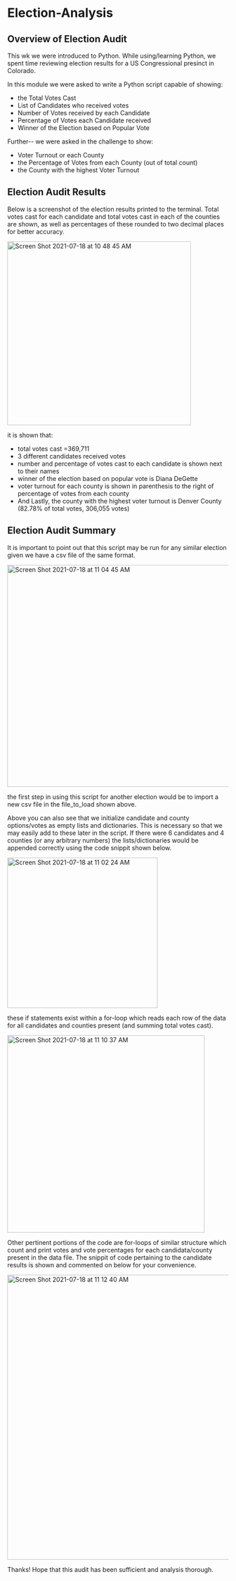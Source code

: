 # Election-Analysis
## Overview of Election Audit

This wk we were introduced to Python. While using/learning Python, we spent time reviewing election results for a US Congressional presinct in Colorado.

In this module we were asked to write a Python script capable of showing:
- the Total Votes Cast
- List of Candidates who received votes
- Number of Votes received by each Candidate
- Percentage of Votes each Candidate received
- Winner of the Election based on Popular Vote

Further-- we were asked in the challenge to show:
- Voter Turnout or each County
- the Percentage of Votes from each County (out of total count)
- the County with the highest Voter Turnout


## Election Audit Results

Below is a screenshot of the election results printed to the terminal. Total votes cast for each candidate and total votes cast in each of the counties are shown, as well as percentages of these rounded to two decimal places for better accuracy.

<img width="418" alt="Screen Shot 2021-07-18 at 10 48 45 AM" src="https://user-images.githubusercontent.com/86446641/126071721-29f9d8fc-f34c-4b6f-b5e1-9ff9c5408542.png">

it is shown that:
- total votes cast =369,711
- 3 different candidates received votes
- number and percentage of votes cast to each candidate is shown next to their names
- winner of the election based on popular vote is Diana DeGette
- voter turnout for each county is shown in parenthesis to the right of percentage of votes from each county
- And Lastly,  the county with the highest voter turnout is Denver County (82.78% of total votes, 306,055 votes)

## Election Audit Summary

It is important to point out that this script may be run for any similar election given we have a csv file of the same format. 

<img width="505" alt="Screen Shot 2021-07-18 at 11 04 45 AM" src="https://user-images.githubusercontent.com/86446641/126072193-ccfae08c-59d2-4d39-8972-f3f8a5af0ef2.png">

the first step in using this script for another election would be to import a new csv file in the file_to_load shown above. 

Above you can also see that we initialize candidate and county options/votes as empty lists and dictionaries. This is necessary so that we may easily add to these later in the script. If there were 6 candidates and 4 counties (or any arbitrary numbers) the lists/dictionaries would be appended correctly using the code snippit shown below. 

<img width="342" alt="Screen Shot 2021-07-18 at 11 02 24 AM" src="https://user-images.githubusercontent.com/86446641/126072131-5913b403-98cb-4c13-b4d2-59071ff9993a.png">

these if statements exist within a for-loop which reads each row of the data for all candidates and counties present (and summing total votes cast).

<img width="449" alt="Screen Shot 2021-07-18 at 11 10 37 AM" src="https://user-images.githubusercontent.com/86446641/126072378-1acbbdd1-eb6a-4d69-9cdf-80896d01933c.png">

Other pertinent portions of the code are for-loops of similar structure which count and print votes and vote percentages for each candidata/county present in the data file. The snippit of code pertaining to the candidate results is shown and commented on below for your convenience.

<img width="648" alt="Screen Shot 2021-07-18 at 11 12 40 AM" src="https://user-images.githubusercontent.com/86446641/126072422-abd36484-24d6-4edd-86b1-62a7835f0160.png">

Thanks! Hope that this audit has been sufficient and analysis thorough.

